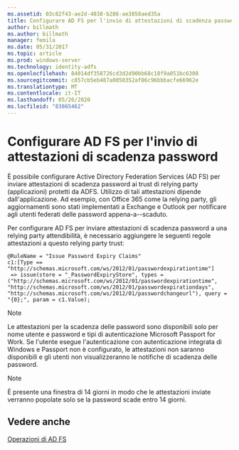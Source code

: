 ```yaml
---
ms.assetid: 03c82f43-ae2d-4038-b286-ae3858aed35a
title: Configurare AD FS per l'invio di attestazioni di scadenza password
author: billmath
ms.author: billmath
manager: femila
ms.date: 05/31/2017
ms.topic: article
ms.prod: windows-server
ms.technology: identity-adfs
ms.openlocfilehash: 84014df358726cd3d2d90bb68c18f9a051bc6308
ms.sourcegitcommit: c857cb5eb487a0050352af86c96bbbacfe66962e
ms.translationtype: MT
ms.contentlocale: it-IT
ms.lasthandoff: 05/26/2020
ms.locfileid: "83865462"
---
```

# <a name="configure-ad-fs-to-send-password-expiry-claims"></a>Configurare AD FS per l'invio di attestazioni di scadenza password


È possibile configurare Active Directory Federation Services (AD FS) per inviare attestazioni di scadenza password ai trust di relying party (applicazioni) protetti da ADFS. Utilizzo di tali attestazioni dipende dall'applicazione. Ad esempio, con Office 365 come la relying party, gli aggiornamenti sono stati implementati a Exchange e Outlook per notificare agli utenti federati delle password appena-a--scaduto.

Per configurare AD FS per inviare attestazioni di scadenza password a una relying party attendibilità, è necessario aggiungere le seguenti regole attestazioni a questo relying party trust:

```
@RuleName = "Issue Password Expiry Claims"
c1:[Type == "http://schemas.microsoft.com/ws/2012/01/passwordexpirationtime"]
 => issue(store = "_PasswordExpiryStore", types = ("http://schemas.microsoft.com/ws/2012/01/passwordexpirationtime", "http://schemas.microsoft.com/ws/2012/01/passwordexpirationdays", "http://schemas.microsoft.com/ws/2012/01/passwordchangeurl"), query = "{0};", param = c1.Value);
```

> [!NOTE]
> Le attestazioni per la scadenza delle password sono disponibili solo per nome utente e password e tipi di autenticazione Microsoft Passport for Work.  Se l'utente esegue l'autenticazione con autenticazione integrata di Windows e Passport non è configurato, le attestazioni non saranno disponibili e gli utenti non visualizzeranno le notifiche di scadenza delle password.

> [!NOTE]
> È presente una finestra di 14 giorni in modo che le attestazioni inviate verranno popolate solo se la password scade entro 14 giorni.

## <a name="see-also"></a>Vedere anche
[Operazioni di AD FS](../../ad-fs/AD-FS-2016-Operations.md)
